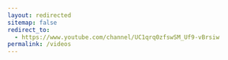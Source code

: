 ```yaml
---
layout: redirected
sitemap: false
redirect_to:
  - https://www.youtube.com/channel/UC1qrq0zfswSM_Uf9-vBrsiw
permalink: /videos
---
```

